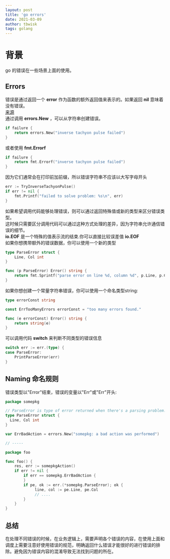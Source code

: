 ```yaml
---
layout: post
title: 'go errors'
date: 2021-03-09
author: tbwisk
tags: golang
---
```


# 背景  

go 的错误在一些场景上面的使用。  

## Errors  
错误是通过返回一个 __error__ 作为函数的额外返回值来表示的。如果返回 __nil__ 意味着没有错误。   
[来源](https://github.com/golang/go/wiki/Errors)   
通过调用 __errors.New__ ，可以从字符串创建错误。 
```go 
if failure {
	return errors.New("inverse tachyon pulse failed")
}
``` 
或者使用 __fmt.Errorf__ 
```go
if failure {
	return fmt.Errorf("inverse tachyon pulse failed")
}
```
因为它们通常会在打印前加前缀，所以错误字符串不应该以大写字母开头  
```go 
err := TryInverseTachyonPulse()
if err != nil {
	fmt.Printf("failed to solve problem: %s\n", err)
}
```
如果希望调用代码能够处理错误，则可以通过返回特殊值或新的类型来区分错误类型。  
这时候只需要区分调用代码可以通过这种方式处理的差异，因为字符串允许通信错误的细节。  
__io.EOF__ 是一个特殊的值表示流的结束.你可以直接比较误差值 __io.EOF__  
如果你想携带额外的错误数据，你可以使用一个新的类型  
```go 
type ParseError struct {
	Line, Col int
}

func (p ParseError) Error() string {
	return fmt.Sprintf("parse error on line %d, column %d", p.Line, p.Col)
}
```
如果你想创建一个常量字符串错误，你可以使用一个命名类型string:
```go
type errorConst string

const ErrTooManyErrors errorConst = "too many errors found."

func (e errorConst) Error() string {
	return string(e)
}
```
可以调用代码 __switch__ 来判断不同类型的错误信息  
```go 
switch err := err.(type) {
case ParseError:
	PrintParseError(err)
}
```

## Naming 命名规则 
错误类型以"Error"结束，错误的变量以"Err"或"Err"开头:  
```go
package somepkg

// ParseError is type of error returned when there's a parsing problem.
type ParseError struct {
  Line, Col int
}

var ErrBadAction = errors.New("somepkg: a bad action was performed")

// -----

package foo

func foo() {
    res, err := somepkgAction()
    if err != nil {
        if err == somepkg.ErrBadAction {
        }
        if pe, ok := err.(*somepkg.ParseError); ok {
             line, col := pe.Line, pe.Col
             // ....
        }
    }
}
``` 

## 总结  
在处理不同错误的时候，在业务逻辑上，需要声明各个错误的内容，在使用上面和调度上需要注意好使用错误的规范，明确返回什么错误才能很好的进行错误的排除。避免因为错误内容的混淆导致无法找到问题的所在。  
